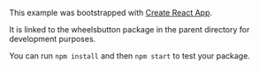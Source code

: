 This example was bootstrapped with [Create React App](https://github.com/facebook/create-react-app).

It is linked to the wheelsbutton package in the parent directory for development purposes.

You can run `npm install` and then `npm start` to test your package.
